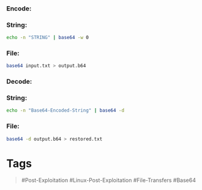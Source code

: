 ### Encode:
### String:
```bash
echo -n "STRING" | base64 -w 0
```
### File:
```bash
base64 input.txt > output.b64
```
### Decode:
### String:
```bash
echo -n "Base64-Encoded-String" | base64 -d
```
### File:
```bash
base64 -d output.b64 > restored.txt
```
# Tags
> #Post-Exploitation #Linux-Post-Exploitation #File-Transfers #Base64